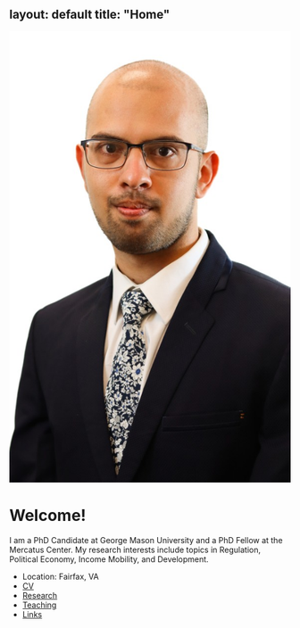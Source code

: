 layout: default
title: "Home"
---
![My Photo](files/headshot.jpeg)
# Welcome!

I am a PhD Candidate at George Mason University and a PhD Fellow at the Mercatus Center. My research interests include topics in Regulation, Political Economy, Income Mobility, and Development. 


- Location: Fairfax, VA
- [CV](cv)  <!-- links to the cv.md page -->
- [Research](research)
- [Teaching](teaching)
- [Links](links)

